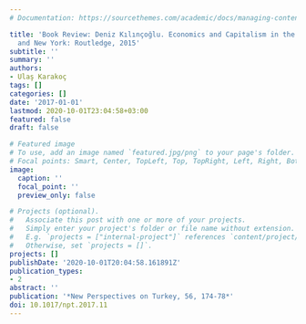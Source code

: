 ```yaml
---
# Documentation: https://sourcethemes.com/academic/docs/managing-content/

title: 'Book Review: Deniz Kılınçoğlu. Economics and Capitalism in the Ottoman Empire. Abingdon
  and New York: Routledge, 2015'
subtitle: ''
summary: ''
authors:
- Ulaş Karakoç
tags: []
categories: []
date: '2017-01-01'
lastmod: 2020-10-01T23:04:58+03:00
featured: false
draft: false

# Featured image
# To use, add an image named `featured.jpg/png` to your page's folder.
# Focal points: Smart, Center, TopLeft, Top, TopRight, Left, Right, BottomLeft, Bottom, BottomRight.
image:
  caption: ''
  focal_point: ''
  preview_only: false

# Projects (optional).
#   Associate this post with one or more of your projects.
#   Simply enter your project's folder or file name without extension.
#   E.g. `projects = ["internal-project"]` references `content/project/deep-learning/index.md`.
#   Otherwise, set `projects = []`.
projects: []
publishDate: '2020-10-01T20:04:58.161891Z'
publication_types:
- 2
abstract: ''
publication: '*New Perspectives on Turkey, 56, 174-78*'
doi: 10.1017/npt.2017.11
---
```

